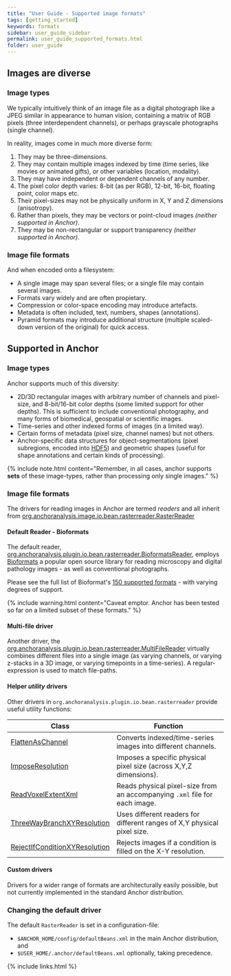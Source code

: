 ```yaml
---
title: "User Guide - Supported image formats"
tags: [getting_started]
keywords: formats
sidebar: user_guide_sidebar
permalink: user_guide_supported_formats.html
folder: user_guide
---
```


## Images are diverse

### Image types

We typically intuitively think of an image file as a digital photograph like a JPEG similar in appearance to human vision, containing a matrix of RGB pixels (three interdependent channels), or perhaps grayscale photographs (single channel).

In reality, images come in much more diverse form:

1. They may be three-dimensions.
2. They may contain multiple images indexed by time (time series, like movies or animated gifts), or other variables (location, modality).
3. They may have independent or dependent channels of any number.
4. The pixel color depth varies: 8-bit (as per RGB), 12-bit, 16-bit, floating point, color maps etc.
6. Their pixel-sizes may not be physically uniform in X, Y and Z dimensions (anisotropy).
7. Rather than pixels, they may be vectors or point-cloud images *(neither supported in Anchor)*.
8. They may be non-rectangular or support transparency *(neither supported in Anchor)*.

### Image file formats

And when encoded onto a filesystem:

* A single image may span several files; or a single file may contain several images.
* Formats vary widely and are often propietary.
* Compression or color-space encoding may introduce artefacts.
* Metadata is often included, text, numbers, shapes (annotations).
* Pyramid formats may introduce additional structure (multiple scaled-down version of the original) for quick access.

## Supported in Anchor

### Image types

Anchor supports much of this diversity:

* 2D/3D rectangular images with arbitrary number of channels and pixel-size, and 8-bit/16-bit color depths (some limited support for other depths). This is sufficient to include conventional photography, and many forms of biomedical, geospatial or scientific images.
* Time-series and other indexed forms of images (in a limited way).
* Certain forms of metadata (pixel size, channel names) but not others.
* Anchor-specific data structures for object-segmentations (pixel subregions, encoded into [HDF5](https://en.wikipedia.org/wiki/Hierarchical_Data_Format)) and  geometric shapes (useful for shape annotations and certain kinds of processing).

{% include note.html content="Remember, in all cases, anchor supports **sets** of these image-types, rather than processing only single images." %}

### Image file formats

The drivers for reading images in Anchor are termed *readers* and all inherit from [org.anchoranalysis.image.io.bean.rasterreader.RasterReader](https://github.com/anchoranalysis/anchor/blob/master/anchor-image-io/src/main/java/org/anchoranalysis/image/io/bean/rasterreader/RasterReader.java)

#### Default Reader - Bioformats

The default reader, [org.anchoranalysis.plugin.io.bean.rasterreader.BioformatsReader](https://github.com/anchoranalysis/anchor-plugins/blob/master/anchor-plugin-io/src/main/java/org/anchoranalysis/plugin/io/bean/rasterreader/BioformatsReader.java), employs [Bioformats](https://www.openmicroscopy.org/bio-formats/) a popular open source library for reading microscopy and digital pathology images - as well as conventional photographs.

Please see the full list of Bioformat's [150 supported formats](https://docs.openmicroscopy.org/bio-formats/6.3.1/supported-formats.html) - with varying degrees of  support.

{% include warning.html content="Caveat emptor. Anchor has been tested so far on a limited subset of these formats." %}

#### Multi-file driver

Another driver, the [org.anchoranalysis.plugin.io.bean.rasterreader.MultiFileReader](https://github.com/anchoranalysis/anchor-plugins/blob/master/anchor-plugin-io/src/main/java/org/anchoranalysis/plugin/io/bean/rasterreader/MultiFileReader.java) virtually combines different files into a single image (as varying channels, or varying z-stacks in a 3D image, or varying timepoints in a time-series). A regular-expression is used to match file-paths.


#### Helper *utility* drivers

Other drivers  in `org.anchoranalysis.plugin.io.bean.rasterreader` provide useful utility functions:

|Class | Function|
|------|---------|
[FlattenAsChannel](https://github.com/anchoranalysis/anchor-plugins/blob/master/anchor-plugin-io/src/main/java/org/anchoranalysis/plugin/io/bean/rasterreader/FlattenAsChannel.java) | Converts indexed/time-series images into different channels.
[ImposeResolution](https://github.com/anchoranalysis/anchor-plugins/blob/master/anchor-plugin-io/src/main/java/org/anchoranalysis/plugin/io/bean/rasterreader/ImposeResolution.java)|Imposes a specific physical pixel size (across X,Y,Z dimensions).
[ReadVoxelExtentXml](https://github.com/anchoranalysis/anchor-plugins/blob/master/anchor-plugin-io/src/main/java/org/anchoranalysis/plugin/io/bean/rasterreader/ReadVoxelExtentXml.java)|Reads physical pixel-size from an accompanying `.xml` file for each image.
[ThreeWayBranchXYResolution](https://github.com/anchoranalysis/anchor-plugins/blob/master/anchor-plugin-io/src/main/java/org/anchoranalysis/plugin/io/bean/rasterreader/ThreeWayBranchXYResolution.java)|Uses different readers for different ranges of X,Y physical pixel size.
[RejectIfConditionXYResolution](https://github.com/anchoranalysis/anchor-plugins/blob/master/anchor-plugin-io/src/main/java/org/anchoranalysis/plugin/io/bean/rasterreader/RejectIfConditionXYResolution.java)|Rejects images if a condition is filled on the X-Y resolution.


#### Custom drivers

Drivers for a wider range of formats are architecturally easily possible, but not currently implemented in the standard Anchor distribution.

### Changing the default driver

The default `RasterReader` is set in a configuration-file:

* `$ANCHOR_HOME/config/defaultBeans.xml` in the main Anchor distribution, and
* `$USER_HOME/.anchor/defaultBeans.xml` optionally, taking precedence.

{% include links.html %}
